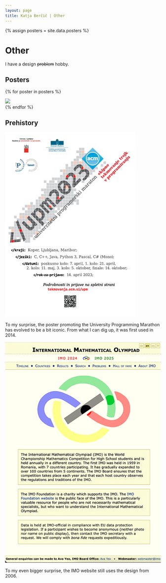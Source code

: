 ```yaml
---
layout: page
title: Katja Berčič | Other
---
```


{% assign posters = site.data.posters %}

# Other

I have a design ~~problem~~ hobby.

## Posters

{% for poster in posters %}
<div class="poster">
    <a href="/images/{{ poster.file }}"><img src="/images/{{ poster.file }}" /></a>
</div>
{% endfor %}
<div class="clr"></div>

## Prehistory

<div class="captioned-poster">
<div class="poster">
    <a href="/images/upm-2023.png"><img src="/images/upm-2023.png" /></a>
</div>
<p>To my surprise, the poster promoting the University Programming Marathon has evolved to be a bit iconic.
From what I can dig up, it was first used in 2014.</p>
</div>

<div class="captioned-poster">
<div class="poster">
    <a href="/images/imo-2006.png"><img src="/images/imo-2006.png" /></a>
</div>
<p>To my even bigger surprise, the IMO website still uses the design from 2006.</p>
</div>